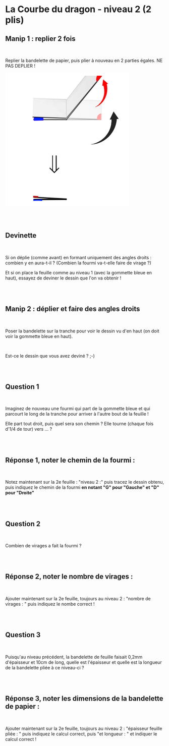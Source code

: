 # La Courbe du dragon - niveau 2 (2 plis)

## Manip 1 : replier 2 fois

<br>

Replier la bandelette de papier, puis plier à nouveau en 2 parties égales. NE PAS DEPLIER !

![Etape2](img/step2.png) 

<br><br>

## Devinette

<br>

Si on déplie (comme avant) en formant uniquement des angles droits : combien y en aura-t-il ? (Combien la fourmi va-t-elle faire de virage ?)

Et si on place la feuille comme au niveau 1 (avec la gommette bleue en haut), essayez de deviner le dessin que l'on va obtenir !

<br><br>

## Manip 2 : déplier et faire des angles droits

<br>

Poser la bandelette sur la tranche pour voir le dessin vu d'en haut (on doit voir la gommette bleue en haut).

<br>

Est-ce le dessin que vous avez deviné ? ;-)

<br><br>

## Question 1

<br>

Imaginez de nouveau une fourmi qui part de la gommette bleue et qui parcourt le long de la tranche pour arriver à l'autre bout de la feuille !

Elle part tout droit, puis quel sera son chemin ? Elle tourne (chaque fois d'1/4 de tour) vers ... ?

<br><br>

## Réponse 1, noter le chemin de la fourmi :

<br>

Notez maintenant sur la 2e feuille : "niveau 2 :" puis tracez le dessin obtenu, puis indiquez le chemin de la fourmi  **en notant "G" pour "Gauche" et "D" pour "Droite"**

<br><br>

## Question 2

<br>

Combien de virages a fait la fourmi ?

<br><br>

## Réponse 2, noter le nombre de virages :

<br>

Ajouter maintenant sur la 2e feuille, toujours au niveau 2 : "nombre de virages : " puis indiquez le nombe correct ! 

<br><br>

## Question 3

<br>

Puisqu'au niveau précédent, la bandelette de feuille faisait 0,2mm d'épaisseur et 10cm de long, quelle est l'épaisseur et quelle est la longueur de la bandelette pliée à ce niveau-ci ?

<br><br>

## Réponse 3, noter les dimensions de la bandelette de papier :

<br>

Ajouter maintenant sur la 2e feuille, toujours au niveau 2 : "épaisseur feuille pliée : " puis indiquez le calcul correct, puis "et longueur : " et indiquer le calcul correct !
